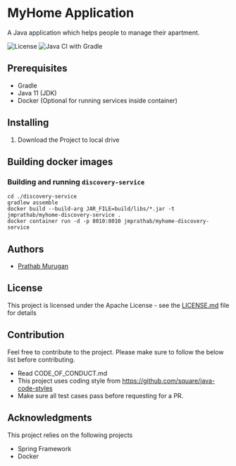 # MyHome Application

A Java application which helps people to manage their apartment.

![License](https://img.shields.io/badge/License-Apache%202.0-blue.svg)
![Java CI with Gradle](https://github.com/jmprathab/MyHome/workflows/Java%20CI%20with%20Gradle/badge.svg?branch=master&event=push)

## Prerequisites

* Gradle
* Java 11 (JDK)
* Docker (Optional for running services inside container)

## Installing

1. Download the Project to local drive

## Building docker images

### Building and running `discovery-service`

```shell
cd ./discovery-service
gradlew assemble
docker build --build-arg JAR_FILE=build/libs/*.jar -t jmprathab/myhome-discovery-service .
docker container run -d -p 8010:8010 jmprathab/myhome-discovery-service
```

## Authors

* [Prathab Murugan](https://github.com/jmprathab)

## License

This project is licensed under the Apache License - see the [LICENSE.md](LICENSE.md) file for details

## Contribution

Feel free to contribute to the project. Please make sure to follow the below list before contributing.

* Read CODE_OF_CONDUCT.md
* This project uses coding style from https://github.com/square/java-code-styles
* Make sure all test cases pass before requesting for a PR.

## Acknowledgments

This project relies on the following projects

* Spring Framework
* Docker
